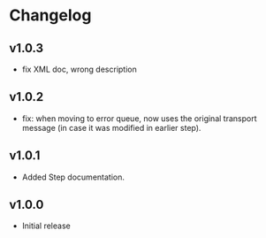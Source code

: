 # Changelog

## v1.0.3

- fix XML doc, wrong description

## v1.0.2

- fix: when moving to error queue, now uses the original transport message (in case it was modified in earlier step).

## v1.0.1

- Added Step documentation.

## v1.0.0

- Initial release
